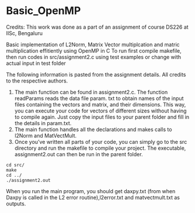 # Basic_OpenMP

Credits: This work was done as a part of an assignment of course DS226 at IISc, Bengaluru

Basic implementation of L2Norm, Matrix Vector multiplcation and matric multiplication effitiently using OpenMP in C
To run first compile makefile, then run codes in src/assignment2.c using test examples or change with actual input  in test folder

The following information is pasted from the assignment details. All credits to the respective authors. 

1) The main function can be found in assignment2.c. The function readParams reads the data file param.
txt to obtain names of the input files containing the vectors and matrix, and their dimensions. This
way, you can execute your code for vectors of different sizes without having to compile again. Just
copy the input files to your parent folder and fill in the details in param.txt.
2) The main function handles all the declarations and makes calls to l2Norm and MatVectMult.
3) Once you’ve written all parts of your code, you can simply go to the src directory and run the
makefile to compile your project. The executable, assignment2.out can then be run in the parent
folder.
```
cd src/
make
cd ../
./assignment2.out
```
When you run the main program, you should get daxpy.txt (from when Daxpy is called in the L2
error routine),l2error.txt and matvectmult.txt as outputs.
